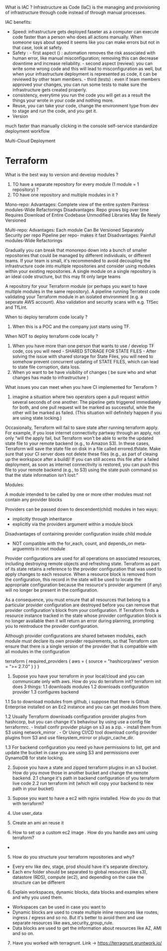 What is IAC ?
Infrastructure as Code (IaC) is the managing and provisioning of infrastructure through code instead of through manual processes.

IAC benefits:
  - Speed: infrastructure gets deployed faseter as a computer can execute code faster than a person who does all actions manually. When someone says about speed it seems like you can make errors but not in that case, look at safety.
  - Safety :
          - first aspect () : automation removes the risk associated with human error, like manual misconfiguration; removing this can decrease downtime and increase reliability.
          - second aspect (review): you can write some wrong code and this will lead to misconfiguration as well, but when your infrastructure deployment is represented as code, it can be reviewed by other team members.
          - third (tests) : even if team members approved your changes, you can run some tests to make sure the infrastructure gets created properly.
  - consistency, everytime you run the code you will get as a result the things your wrote in your code and nothing more.
  - Reuse, you can take your code, change the environment type from dev to stage and run the code, and you get it.
  - Version

  much faster than manually clicking in the console
  self-service
  standardize deployment workflow

Multi-Cloud Deployment

# Terraform

What is the best way to version and develop modules ?
  1. TO have a separate repository for every module (1 module = 1 repository) ?
  2. TO have one repository and multiple modules in it ?

Mono-repo:
  Advantages:
    Complete view of the entire system
    Painless modules-Wide Refactorings
  Disadvantages:
    Repo grows big over time
    Requires Download of Entire Codebase
    Unmodified Libraries May Be Newly Versioned


Multi-repo:
  Advantages:
    Each module Can Be Versioned Separately
    Security per repo
    Pipeline per repo- makes it fast
  Disadvantages:
      Painfull modules-Wide Refactorings


Gradually you can break that monorepo down into a bunch of smaller repositories that could be managed by different individuals, or different teams.
If your team is small, it's recommended to avoid decoupling the infrastructure code into multiple repositories and consider using modules within your existing repositories. A single module on a single repository is an ideal code structure, but this may fit only large teams

A repository for your Terraform module (or perhaps you want to have multiple modules in the same repository).
A pipeline running Terratest code validating your Terraform module in an isolated environment (e.g. a seperate AWS account).
Also validation and security scans with e.g. TfSec and TfLint.


When to deploy terraform code locally ?
  1. When this is a POC and the company just starts using TF.

When NOT to deploy terraform code locally ?
  1. When you have more than one person that wants to use / develop TF code, cos you will need
    - SHARED STORAGE FOR STATE FILES
    - After solving the issue with shared storage for State Files, you will need to somehow prevent concurrent updating of STATE FILES, which can lead to state file corruption, data loss.
  2. When yo want to be have visibility of changes ( be sure who and what changes has made to infrastructure )

What issues you can meet when you have CI implemented for Terraform ?
1. imagine a situation where two operators open a pull request within several seconds of one another. 
  The pipeline gets triggered immediately for both, and one pull request will be marked as successful, while the other will be marked as failed.
  (This situation will definitely happen if you are using state locking.)


Occasionally, Terraform will fail to save state after running terraform apply. For example, if you lose internet connectivity partway through an apply, not only
“will the apply fail, but Terraform won’t be able to write the updated state file to your remote backend (e.g., to Amazon S3). In these cases, Terraform will save the state file on disk in a file called errored.tfstate. Make sure that your CI server does not delete these files (e.g., as part of cleaing up the workspace after a build)! If you can still access this file after a failed deployment, as soon as internet connectivity is restored, you can push this file to your remote backend (e.g., to S3) using the state push command so that the state information isn’t lost:”

Modules:

A module intended to be called by one or more other modules must not contain any provider blocks

Providers can be passed down to descendent(child) modules in two ways: 
  - implicitly through inheritance
  - explicitly via the providers argument within a module block


Disadvantages of containing provider configuration inside child module
  - NOT compatible with the for_each, count, and depends_on meta-arguemnts in root module

Provider configurations are used for all operations on associated resources, including destroying remote objects and refreshing state. Terraform as part of its state retains a reference to the provider configuration that was used to apply changes to each resource. When a resource block is removed from the configuration, this record in the state will be used to locate the appropriate configuration because the resource's provider argument (if any) will no longer be present in the configuration.

As a consequence, you must ensure that all resources that belong to a particular provider configuration are destroyed before you can remove that provider configuration's block from your configuration. If Terraform finds a resource instance tracked in the state whose provider configuration block is no longer available then it will return an error during planning, prompting you to reintroduce the provider configuration.

Although provider configurations are shared between modules, each module must declare its own provider requirements, so that Terraform can ensure that there is a single version of the provider that is compatible with all modules in the configuration

terraform {
  required_providers {
    aws = {
      source  = "hashicorp/aws"
      version = ">= 2.7.0"
    }
  } 
}


1. Supose you have your terraform in your local/cloud and you can communicate only with aws. How do you do terraform init?
terraform init does 3 things: 
  1.1 downloads modules 
  1.2 downloads configuration provider
  1.3 configures backend

  1.1 So to download modules from github, i suppose that there is Github Enterprise installed on an Ec2 instance and you can get modules from there.

  1.2 Usually Terraform downloads configuration provider plugins from hashicorp, but you can change it's behaviour by using use a config file terraformrc.
    - Install confir provider pluign on s3 as a zip.
    - install them from S3 using network_mirror .
    - Or Using CI/CD tool download config provider plugins from S3 and use filesystem_mirror or plugin_cache_dir.

  1.3 For backend configuration you need yo have permissions to list, get and update the bucket in case you are using S3 and permissions over DynamoDB for state locking.

2. Supose you have a state and zipped terraform plugins in an s3 bucket. How do you move those in another bucket and change the remote backend.
  2.1 change it's path in backend configuration of you terraform live code
  2.2 run terraform init (which will copy your backend to new path in your bucket)

3. Supose you want to have a ec2 with nginx installed. How do you do that with terraform?
  1. Use user_data
  2. Create an ami an reuse it

4. How to set up a custom ec2 image . How do you handle aws ami using terraform?
  - 

5. How do you structure your terraform repositories and why?
  - Every env like dev, stage, prod should have it's separate directory.
  - Each env folder should be separated to global resources (like s3), datastore (RDS), compute (ec2), and depending on the case the structure can be different

6. Explain workspaces, dynamic blocks, data blocks and examples where and why you used them.
  - Workspaces can be used in case you want to 
  - Dynamic blocks are used to create multiple inline resources like routes, ingress / egress and so no. But it's better to avoid them and use separate resources like aws_security_group_rule.
  - Data blocks are used to get the information about resources like AZ, AMI and so on.

7. Have you worked with terragrunt. Link -> https://terragrunt.gruntwork.io/